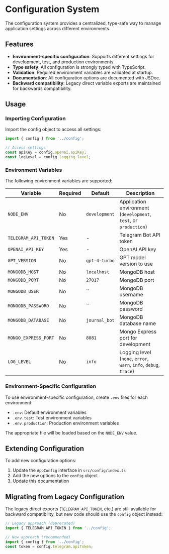 # Configuration System

The configuration system provides a centralized, type-safe way to manage application settings across different environments.

## Features

- **Environment-specific configuration**: Supports different settings for development, test, and production environments.
- **Type safety**: All configuration is strongly typed with TypeScript.
- **Validation**: Required environment variables are validated at startup.
- **Documentation**: All configuration options are documented with JSDoc.
- **Backward compatibility**: Legacy direct variable exports are maintained for backwards compatibility.

## Usage

### Importing Configuration

Import the config object to access all settings:

```typescript
import { config } from '../config';

// Access settings
const apiKey = config.openai.apiKey;
const logLevel = config.logging.level;
```

### Environment Variables

The following environment variables are supported:

| Variable | Required | Default | Description |
|----------|----------|---------|-------------|
| `NODE_ENV` | No | `development` | Application environment (`development`, `test`, or `production`) |
| `TELEGRAM_API_TOKEN` | Yes | - | Telegram Bot API token |
| `OPENAI_API_KEY` | Yes | - | OpenAI API key |
| `GPT_VERSION` | No | `gpt-4-turbo` | GPT model version to use |
| `MONGODB_HOST` | No | `localhost` | MongoDB host |
| `MONGODB_PORT` | No | `27017` | MongoDB port |
| `MONGODB_USER` | No | `` | MongoDB username |
| `MONGODB_PASSWORD` | No | `` | MongoDB password |
| `MONGODB_DATABASE` | No | `journal_bot` | MongoDB database name |
| `MONGO_EXPRESS_PORT` | No | `8081` | Mongo Express port for development |
| `LOG_LEVEL` | No | `info` | Logging level (`none`, `error`, `warn`, `info`, `debug`, `trace`) |

### Environment-Specific Configuration

To use environment-specific configuration, create `.env` files for each environment:

- `.env`: Default environment variables
- `.env.test`: Test environment variables
- `.env.production`: Production environment variables

The appropriate file will be loaded based on the `NODE_ENV` value.

## Extending Configuration

To add new configuration options:

1. Update the `AppConfig` interface in `src/config/index.ts`
2. Add the new options to the `config` object
3. Update this documentation

## Migrating from Legacy Configuration

The legacy direct exports (`TELEGRAM_API_TOKEN`, etc.) are still available for backward compatibility, but new code should use the `config` object instead:

```typescript
// Legacy approach (deprecated)
import { TELEGRAM_API_TOKEN } from '../config';

// New approach (recommended)
import { config } from '../config';
const token = config.telegram.apiToken;
``` 